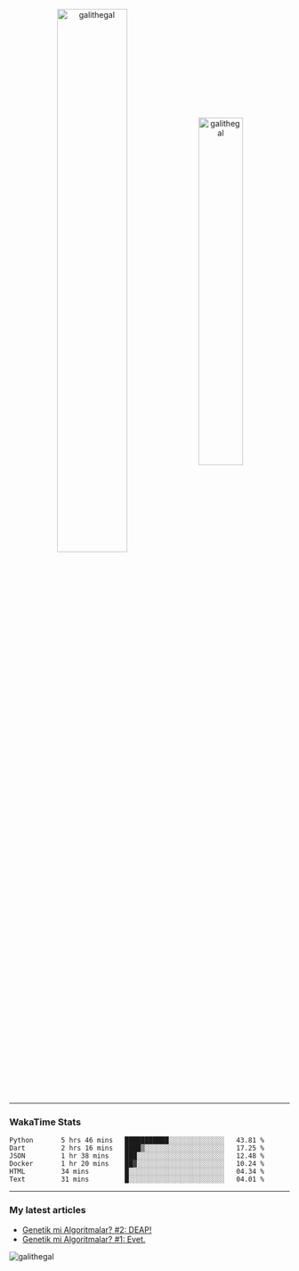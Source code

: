 <p align="center">
  <img align="center" width="50%" height="auto" src="https://github-readme-stats.vercel.app/api?username=galithegal&show_icons=true&count_private=true&theme=jolly&locale=en" alt="galithegal" />
  <img align="center" width="40%" height="auto" src="https://github-readme-stats.vercel.app/api/top-langs?username=galithegal&exclude_repo=NNCars&show_icons=true&theme=jolly&locale=en&layout=compact" alt="galithegal" />
</p>

<hr class="dashed" />
<p align="center">

<h3 align="left">WakaTime Stats</h3>
<!--START_SECTION:waka-->

```text
Python       5 hrs 46 mins   ███████████░░░░░░░░░░░░░░   43.81 %
Dart         2 hrs 16 mins   ████▒░░░░░░░░░░░░░░░░░░░░   17.25 %
JSON         1 hr 38 mins    ███░░░░░░░░░░░░░░░░░░░░░░   12.48 %
Docker       1 hr 20 mins    ██▓░░░░░░░░░░░░░░░░░░░░░░   10.24 %
HTML         34 mins         █░░░░░░░░░░░░░░░░░░░░░░░░   04.34 %
Text         31 mins         █░░░░░░░░░░░░░░░░░░░░░░░░   04.01 %
```

<!--END_SECTION:waka-->

</p>
<hr class="dashed" />

<h3 align="left">My latest articles</h3>

<!-- BLOG-POST-LIST:START -->
- [Genetik mi Algoritmalar?  #2: DEAP!](https://medium.com/rsparametrelerbutunu/genetik-mi-algoritmalar-2-deap-faaaaab756f7?source=rss-873ea545dd09------2)
- [Genetik mi Algoritmalar?  #1: Evet.](https://medium.com/rsparametrelerbutunu/genetik-mi-algoritmalar-1-evet-9fded872060b?source=rss-873ea545dd09------2)
<!-- BLOG-POST-LIST:END -->

<!-- View counter -->
<p align="left"> <img src="https://komarev.com/ghpvc/?username=galithegal&label=Views&color=010002&style=flat-square" alt="galithegal" /> </p>
